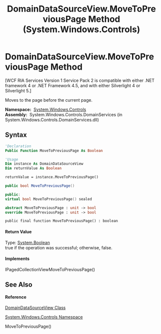 ﻿---
title: DomainDataSourceView.MoveToPreviousPage Method  (System.Windows.Controls)
TOCTitle: MoveToPreviousPage Method
ms:assetid: M:System.Windows.Controls.DomainDataSourceView.MoveToPreviousPage
ms:mtpsurl: https://msdn.microsoft.com/en-us/library/system.windows.controls.domaindatasourceview.movetopreviouspage(v=VS.91)
ms:contentKeyID: 28755071
ms.date: 01/27/2012
mtps_version: v=VS.91
f1_keywords:
- System.Windows.Controls.DomainDataSourceView.MoveToPreviousPage
dev_langs:
- CSharp
- JScript
- VB
- FSharp
- c++
api_location:
- System.Windows.Controls.DomainServices.dll
api_name:
- System.Windows.Controls.DomainDataSourceView.MoveToPreviousPage
api_type:
- Managed
topic_type:
- apiref
- kbSyntax
product_family_name: VS
ROBOTS: INDEX,FOLLOW
---

# DomainDataSourceView.MoveToPreviousPage Method

\[WCF RIA Services Version 1 Service Pack 2 is compatible with either .NET framework 4 or .NET Framework 4.5, and with either Silverlight 4 or Silverlight 5.\]

Moves to the page before the current page.

**Namespace:**  [System.Windows.Controls](ms590941\(v=vs.91\).md)  
**Assembly:**  System.Windows.Controls.DomainServices (in System.Windows.Controls.DomainServices.dll)

## Syntax

``` vb
'Declaration
Public Function MoveToPreviousPage As Boolean
```

``` vb
'Usage
Dim instance As DomainDataSourceView
Dim returnValue As Boolean

returnValue = instance.MoveToPreviousPage()
```

``` csharp
public bool MoveToPreviousPage()
```

``` c++
public:
virtual bool MoveToPreviousPage() sealed
```

``` fsharp
abstract MoveToPreviousPage : unit -> bool 
override MoveToPreviousPage : unit -> bool 
```

``` jscript
public final function MoveToPreviousPage() : boolean
```

#### Return Value

Type: [System.Boolean](https://msdn.microsoft.com/en-us/library/a28wyd50)  
true if the operation was successful; otherwise, false.  

#### Implements

IPagedCollectionViewMoveToPreviousPage()  

## See Also

#### Reference

[DomainDataSourceView Class](ff422675\(v=vs.91\).md)

[System.Windows.Controls Namespace](ms590941\(v=vs.91\).md)

MoveToPreviousPage()

